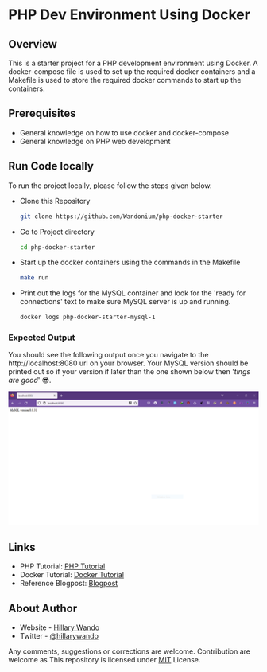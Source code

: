 
# PHP Dev Environment Using Docker


## Overview

This is a starter project for a PHP development environment using Docker. A docker-compose file is used to set up the required docker containers and a Makefile is used to store the required docker commands to start up the containers.

## Prerequisites

- General knowledge on how to use docker and docker-compose
- General knowledge on PHP web development

## Run Code locally

To run the project locally, please follow the steps given below.

- Clone this Repository

  ```bash
  git clone https://github.com/Wandonium/php-docker-starter
  ```

- Go to Project directory

  ```bash
  cd php-docker-starter
  ```

- Start up the docker containers using the commands in the Makefile

  ```bash
  make run
  ```

- Print out the logs for the MySQL container and look for the 'ready for connections' text to make sure MySQL server is up and running.

  ```bash
  docker logs php-docker-starter-mysql-1
  ```

### Expected Output
You should see the following output once you navigate to the http://localhost:8080 url on your browser. Your MySQL version should be printed out so if your version if later than the one shown below then '_tings are good_' 😎.

![Landing Page Screenshot](./output.PNG?raw=true "Landing Page")

## Links

- PHP Tutorial: [PHP Tutorial](https://www.youtube.com/watch?v=BUCiSSyIGGU)
- Docker Tutorial: [Docker Tutorial](https://www.flask-book-api.m.hillarywando.com/)
- Reference Blogpost: [Blogpost](https://www.sitepoint.com/docker-php-development-environment/)
  
## About Author

- Website - [Hillary Wando](http://hillarywando.com/)
- Twitter - [@hillarywando](https://www.twitter.com/hillarywando)


<!-- It is mandatory to add this.-->

Any comments, suggestions or corrections are welcome. Contribution are welcome as This repository is licensed under [MIT](https://opensource.org/licenses/MIT) License.

